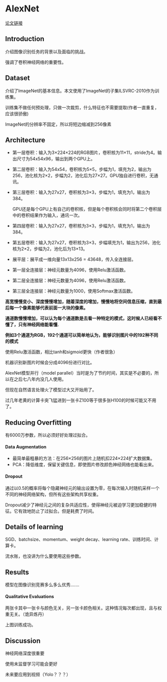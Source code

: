 # AlexNet

[论文链接](https://papers.nips.cc/paper/2012/hash/c399862d3b9d6b76c8436e924a68c45b-Abstract.html)

## Introduction

介绍图像识别任务的背景以及面临的挑战。

强调了卷积神经网络的重要性。

## Dataset

介绍了ImageNet的基本信息。本文使用了ImageNet的子集ILSVRC-2010作为训练集。

训练集不做任何预处理，只做一次裁剪，什么特征也不需要提取(作者一直重复，应该很骄傲)

ImageNet的分辨率不固定，所以将短边缩减到256像素

## Architecture

- 第一层卷积：输入为3×224×224的RGB图片，卷积核为11×11，stride为4。输出尺寸为54x54x96，输出到两个GPU上。

- 第二层卷积：输入为54x54，卷积核为5×5，步幅为1，填充为2，输出为256，池化核为2×2，步幅为2，池化后为27×27。GPU独自进行卷积，无通讯。

- 第三层卷积：输入为27x27，卷积核为3×3，步幅为1，填充为1，输出为384。

  ​                      GPU还是每个GPU上有自己的卷积核，但是每个卷积核会同时将第二个卷积层中的卷积结果作为输入，通讯一次。

- 第四层卷积：输入为27x27，卷积核为3×3，步幅为1，填充为1，输出为384。

- 第五层卷积：输入为27x27，卷积核为3×3，步幅填充为1，输出为256，池化核为2×2，步幅为2，池化后为13×13。

- 展平层：展平成一维向量13x13x256 = 43648，传入全连接层。

- 第一层全连接层：神经元数量为4096，使用Relu激活函数。

- 第二层全连接层：神经元数量为4096，使用Relu激活函数。

- 第三层全连接层：神经元数量为1000，使用Softmax激活函数。

**高宽慢慢变小、深度慢慢增加，随着深度的增加，慢慢地将空间信息压缩，直到最后每一个像素能够代表前面一大块的像素。**

**通道数慢慢增加，可以认为每个通道数是去看一种特定的模式，这时候人已经看不懂了，只有神经网络能看懂.**

**例如3个通道为RGB，192个通道可以简单地认为，能够识别图片中的192种不同的模式**

使用Relu激活函数，相比tanh和sigmoid更快（作者很急）

机器识别新图片时候会分成4096份进行对比。

AlexNet模型并行（model parallel）当时是为了节约时间，其实是不必要的，所以在之后七八年内没几人使用。

但现在自然语言处理火了模型过大又开始用了。

过几年老黄的计算卡突飞猛进到一张卡Z100等于很多张H100的时候可能又不用了。

## Reducing Overfitting

有6000万参数，所以必须好好处理过拟合。

#### Data Augmentation

- 最简单最粗暴的方法：在256×256的图片上随机扣224×224扩大数据集。
- PCA：降低维度，保留关键信息，即使图片修改颜色神经网络也能看出来。

#### Dropout

通过以0.5的概率将每个隐藏神经元的输出设置为零，在每次输入时随机采样一个不同的神经网络架构，但所有这些架构共享权重。

Dropout减少了神经元之间的复杂共适应性，使得神经元被迫学习更加稳健的特征。它有效地防止了过拟合。但是耗费了时间。

## Details of learning

SGD、batchsize、momentum、weight decay、learning rate、训练时间、计算卡。

流水账，也没讲为什么要使用这些参数。

## Results

模型在图像识别竞赛多么多么优秀.......

#### Qualitative Evaluations

两张卡其中一张卡与颜色无关，另一张卡颜色相关。这种情况每次都出现，且与权重无关。（诡异炼丹）

上图训练成功。

##  Discussion

神经网络深度很重要

使用未监督学习可能会更好

未来要应用到视频（Yolo？？？）

